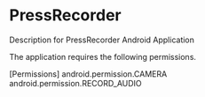 # PressRecorder

Description for PressRecorder Android Application


The application requires the following permissions.

[Permissions]
android.permission.CAMERA
android.permission.RECORD_AUDIO
